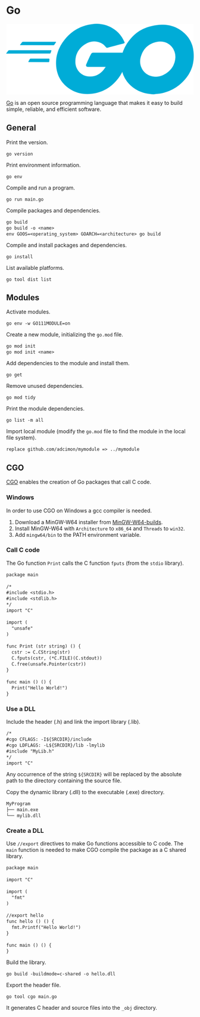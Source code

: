 # Go

<p align="center"><img align="center" src="go.png"></p>

[Go](https://golang.org/) is an open source programming language that makes it easy to build simple, reliable, and efficient software.

## General

Print the version.
```
go version
```

Print environment information.
```
go env
```

Compile and run a program.
```
go run main.go
```

Compile packages and dependencies.
```
go build
go build -o <name>
env GOOS=<operating_system> GOARCH=<architecture> go build
```

Compile and install packages and dependencies.
```
go install
```

List available platforms.
```
go tool dist list
```

## Modules

Activate modules.
```
go env -w GO111MODULE=on
```

Create a new module, initializing the `go.mod` file.
```
go mod init
go mod init <name>
```

Add dependencies to the module and install them.
```
go get
```

Remove unused dependencies.
```
go mod tidy
```

Print the module dependencies.
```
go list -m all
```

Import local module (modify the `go.mod` file to find the module in the local file system).
```
replace github.com/adcimon/mymodule => ../mymodule
```

## CGO

[CGO](https://golang.org/pkg/cmd/cgo/) enables the creation of Go packages that call C code.

### Windows

In order to use CGO on Windows a gcc compiler is needed.
1. Download a MinGW-W64 installer from [MinGW-W64-builds](http://mingw-w64.org/doku.php/download/mingw-builds).
2. Install MinGW-W64 with `Architecture` to `x86_64` and `Threads` to `win32`.
3. Add `mingw64/bin` to the PATH environment variable.

### Call C code

The Go function `Print` calls the C function `fputs` (from the `stdio` library).
```
package main

/*
#include <stdio.h>
#include <stdlib.h>
*/
import "C"

import (
  "unsafe"
)

func Print (str string) () {
  cstr := C.CString(str)
  C.fputs(cstr, (*C.FILE)(C.stdout))
  C.free(unsafe.Pointer(cstr))
}

func main () () {
  Print("Hello World!")
}
```

### Use a DLL

Include the header (.h) and link the import library (.lib).
```
/*
#cgo CFLAGS: -I${SRCDIR}/include
#cgo LDFLAGS: -L${SRCDIR}/lib -lmylib
#include "MyLib.h"
*/
import "C"
```
Any occurrence of the string `${SRCDIR}` will be replaced by the absolute path to the directory containing the source file.

Copy the dynamic library (.dll) to the executable (.exe) directory.
```
MyProgram
├── main.exe
└── mylib.dll
```

### Create a DLL

Use `//export` directives to make Go functions accessible to C code. The `main` function is needed to make CGO compile the package as a C shared library.
```
package main

import "C"

import (
  "fmt"
)

//export hello
func hello () () {
  fmt.Printf("Hello World!")
}

func main () () {
}
```

Build the library.
```
go build -buildmode=c-shared -o hello.dll
```

Export the header file.
```
go tool cgo main.go
```

It generates C header and source files into the `_obj` directory.
